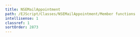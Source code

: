 ```yaml
---
title: NSEMailAppointment
path: /EJScript/Classes/NSEMailAppointment/Member functions
intellisense: 1
classref: 1
sortOrder: 2873
---
```





